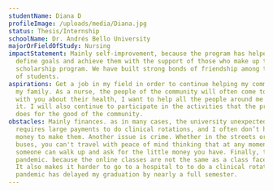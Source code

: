 ```yaml
---
studentName: Diana D
profileImage: /uploads/media/Diana.jpg
status: Thesis/Internship
schoolName: Dr. Andrés Bello University
majorOrFieldOfStudy: Nursing
impactStatement: Mainly self-improvement, because the program has helped me to
  define goals and achieve them with the support of those who make up the
  scholarship program. We have built strong bonds of friendship among the group
  of students.
aspirations: Get a job in my field in order to continue helping my community and
  my family. As a nurse, the people of the community will often come to consult
  with you about their health, I want to help all the people around me who need
  it. I will also continue to participate in the activities that the program
  does for the good of the community.
obstacles: Mainly finances. as in many cases, the university unexpectedly
  requires large payments to do clinical rotations, and I often don’t have the
  money to make them. Another issue is crime. Whether in the streets or on
  buses, you can't travel with peace of mind thinking that at any moment,
  someone can walk up and ask for the little money you have. Finally, the
  pandemic. because the online classes are not the same as a class face-to-face.
  It also makes it harder to go to a hospital to to do a clinical rotation. The
  pandemic has delayed my graduation by nearly a full semester.
---
```

